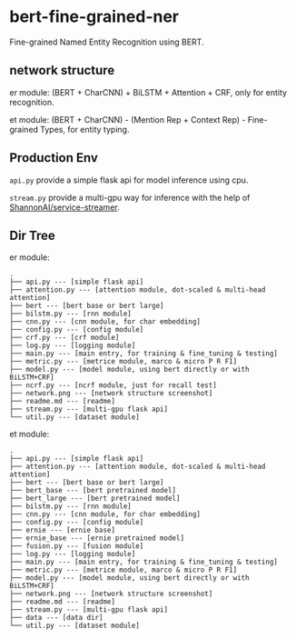 # bert-fine-grained-ner

Fine-grained Named Entity Recognition using BERT.

## network structure

er module: (BERT + CharCNN) + BiLSTM + Attention + CRF, only for entity recognition.

et module: (BERT + CharCNN) - (Mention Rep + Context Rep) - Fine-grained Types, for entity typing.

## Production Env

`api.py` provide a simple flask api for model inference using cpu.

`stream.py` provide a multi-gpu way for inference with the help of [ShannonAI/service-streamer](https://github.com/ShannonAI/service-streamer).

## Dir Tree

er module: 

```
.
├── api.py --- [simple flask api]
├── attention.py --- [attention module, dot-scaled & multi-head attention]
├── bert --- [bert base or bert large]
├── bilstm.py --- [rnn module]
├── cnn.py --- [cnn module, for char embedding]
├── config.py --- [config module]
├── crf.py --- [crf module]
├── log.py --- [logging module]
├── main.py --- [main entry, for training & fine_tuning & testing]
├── metric.py --- [metrice module, marco & micro P R F1]
├── model.py --- [model module, using bert directly or with BiLSTM+CRF]
├── ncrf.py --- [ncrf module, just for recall test]
├── network.png --- [network structure screenshot]
├── readme.md --- [readme]
├── stream.py --- [multi-gpu flask api]
└── util.py --- [dataset module]
```

et module: 

```
.
├── api.py --- [simple flask api]
├── attention.py --- [attention module, dot-scaled & multi-head attention]
├── bert --- [bert base or bert large]
├── bert_base --- [bert pretrained model]
├── bert_large --- [bert pretrained model]
├── bilstm.py --- [rnn module]
├── cnn.py --- [cnn module, for char embedding]
├── config.py --- [config module]
├── ernie --- [ernie base]
├── ernie_base --- [ernie pretrained model]
├── fusion.py --- [fusion module]
├── log.py --- [logging module]
├── main.py --- [main entry, for training & fine_tuning & testing]
├── metric.py --- [metrice module, marco & micro P R F1]
├── model.py --- [model module, using bert directly or with BiLSTM+CRF]
├── network.png --- [network structure screenshot]
├── readme.md --- [readme]
├── stream.py --- [multi-gpu flask api]
├── data --- [data dir]
└── util.py --- [dataset module]
```
